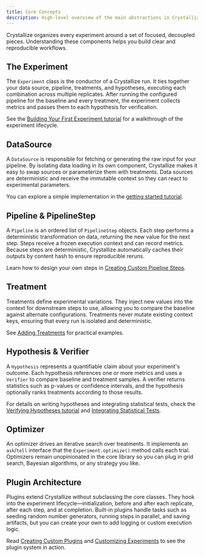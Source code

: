 ```yaml
---
title: Core Concepts
description: High-level overview of the main abstractions in Crystallize.
---
```


Crystallize organizes every experiment around a set of focused, decoupled pieces. Understanding these components helps you build clear and reproducible workflows.

## The Experiment

The `Experiment` class is the conductor of a Crystallize run. It ties together your data source, pipeline, treatments, and hypotheses, executing each combination across multiple replicates. After running the configured pipeline for the baseline and every treatment, the experiment collects metrics and passes them to each hypothesis for verification.

See the [Building Your First Experiment tutorial](../tutorials/basic-experiment.md) for a walkthrough of the experiment lifecycle.

## DataSource

A `DataSource` is responsible for fetching or generating the raw input for your pipeline. By isolating data loading in its own component, Crystallize makes it easy to swap sources or parameterize them with treatments. Data sources are deterministic and receive the immutable context so they can react to experimental parameters.

You can explore a simple implementation in the [getting started tutorial](../tutorials/intro.md).

## Pipeline & PipelineStep

A `Pipeline` is an ordered list of `PipelineStep` objects. Each step performs a deterministic transformation on data, returning the new value for the next step. Steps receive a frozen execution context and can record metrics. Because steps are deterministic, Crystallize automatically caches their outputs by content hash to ensure reproducible reruns.

Learn how to design your own steps in [Creating Custom Pipeline Steps](../how-to/custom-steps.md).

## Treatment

Treatments define experimental variations. They inject new values into the context for downstream steps to use, allowing you to compare the baseline against alternate configurations. Treatments never mutate existing context keys, ensuring that every run is isolated and deterministic.

See [Adding Treatments](../tutorials/adding-treatments.md) for practical examples.

## Hypothesis & Verifier

A `Hypothesis` represents a quantifiable claim about your experiment's outcome. Each hypothesis references one or more metrics and uses a `Verifier` to compare baseline and treatment samples. A verifier returns statistics such as p-values or confidence intervals, and the hypothesis optionally ranks treatments according to those results.

For details on writing hypotheses and integrating statistical tests, check the [Verifying Hypotheses tutorial](../tutorials/hypotheses.md) and [Integrating Statistical Tests](../how-to/integrate-stats.md).

## Optimizer

An optimizer drives an iterative search over treatments. It implements an `ask`/`tell` interface that the `Experiment.optimize()` method calls each trial. Optimizers remain unopinionated in the core library so you can plug in grid search, Bayesian algorithms, or any strategy you like.

## Plugin Architecture

Plugins extend Crystallize without subclassing the core classes. They hook into the experiment lifecycle—initialization, before and after each replicate, after each step, and at completion. Built-in plugins handle tasks such as seeding random number generators, running steps in parallel, and saving artifacts, but you can create your own to add logging or custom execution logic.

Read [Creating Custom Plugins](../how-to/creating-plugins.md) and [Customizing Experiments](../how-to/customizing-experiments.md) to see the plugin system in action.
